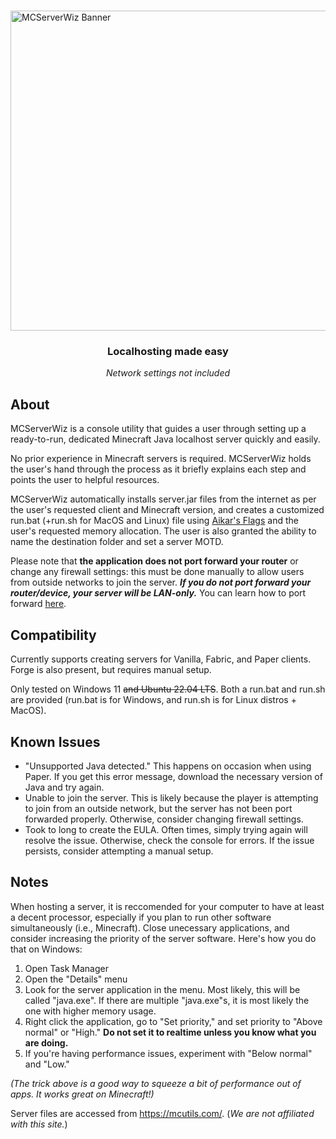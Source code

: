 #

<img width="1536" height="512" alt="MCServerWiz Banner" src="https://github.com/user-attachments/assets/4c65b184-d568-432c-b7b4-5a886d4a48e0" />

### <p align="center">Localhosting made easy</p>

<p align="center"><i>Network settings not included</i></p>

## About

MCServerWiz is a console utility that guides a user through setting up a ready-to-run, dedicated Minecraft Java localhost server quickly and easily.

No prior experience in Minecraft servers is required. MCServerWiz holds the user's hand through the process as it briefly explains each step and points the user to helpful resources. 

MCServerWiz automatically installs server.jar files from the internet as per the user's requested client and Minecraft version, and creates a customized run.bat (+run.sh for MacOS and Linux) file using [Aikar's Flags](https://flags.sh/) and the user's requested memory allocation. The user is also granted the ability to name the destination folder and set a server MOTD. 

Please note that **the application does not port forward your router** or change any firewall settings: this must be done manually to allow users from outside networks to join the server. **_If you do not port forward your router/device, your server will be LAN-only._** You can learn how to port forward [here](https://www.wikihow.com/Portforward-Minecraft#:~:text=This%20wikiHow%20teaches).

## Compatibility 

Currently supports creating servers for Vanilla, Fabric, and Paper clients. Forge is also present, but requires manual setup. 

Only tested on Windows 11 ~~and Ubuntu 22.04 LTS~~. Both a run.bat and run.sh are provided (run.bat is for Windows, and run.sh is for Linux distros + MacOS).

## Known Issues

- "Unsupported Java detected." This happens on occasion when using Paper. If you get this error message, download the necessary version of Java and try again. 
- Unable to join the server. This is likely because the player is attempting to join from an outside network, but the server has not been port forwarded properly. Otherwise, consider changing firewall settings.
- Took to long to create the EULA. Often times, simply trying again will resolve the issue. Otherwise, check the console for errors. If the issue persists, consider attempting a manual setup.

## Notes

When hosting a server, it is reccomended for your computer to have at least a decent processor, especially if you plan to run other software simultaneously (i.e., Minecraft). Close unecessary applications, and consider increasing the priority of the server software. Here's how you do that on Windows:
1. Open Task Manager
2. Open the "Details" menu
3. Look for the server application in the menu. Most likely, this will be called "java.exe". If there are multiple "java.exe"s, it is most likely the one with higher memory usage.
4. Right click the application, go to "Set priority," and set priority to "Above normal" or "High." **Do not set it to realtime unless you know what you are doing.** 
5. If you're having performance issues, experiment with "Below normal" and "Low."
   
*(The trick above is a good way to squeeze a bit of performance out of apps. It works great on Minecraft!)* 

Server files are accessed from  https://mcutils.com/. (*We are not affiliated with this site.*)
